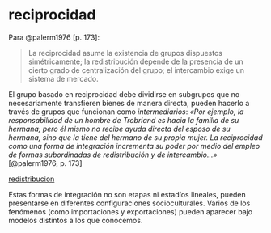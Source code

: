 # reciprocidad

Para @palerm1976 [p. 173]:

 >
 > La reciprocidad asume la existencia de grupos dispuestos simétricamente; la redistribución depende de la presencia de un cierto grado de centralización del grupo; el intercambio exige un sistema de mercado.

El grupo basado en reciprocidad debe dividirse en subgrupos que no necesariamente transfieren bienes de manera directa, pueden hacerlo a través de grupos que funcionan como *intermediarios*: *«Por ejemplo, la responsabilidad de un hombre de Trobriand es hacia la familia de su hermana; pero él mismo no recibe ayuda directa del esposo de su hermana, sino que la tiene del hermano de su propia mujer. La reciprocidad como una forma de integración incrementa su poder por medio del empleo de formas subordinadas de redistribución y de intercambio...»* [@palerm1976, p. 173]

[redistribucion](redistribucion.md)

Estas formas de integración no son etapas ni estadíos lineales, pueden presentarse en diferentes configuraciones socioculturales. Varios de los fenómenos (como importaciones y exportaciones) pueden aparecer bajo modelos distintos a los que conocemos.
